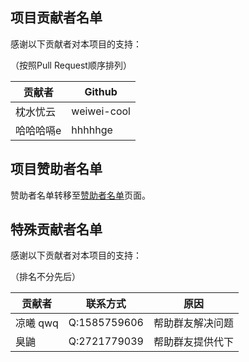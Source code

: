 
## 项目贡献者名单

感谢以下贡献者对本项目的支持：

（按照Pull Request顺序排列）

| 贡献者   | Github      |
|-------|-------------|
| 枕水忧云  | weiwei-cool |
| 哈哈哈嗝e | hhhhhge     |


## 项目赞助者名单

赞助者名单转移至[赞助者名单](https://www.shingyu.cn/sponsors/)页面。

## 特殊贡献者名单

感谢以下贡献者对本项目的支持：

（排名不分先后）

| 贡献者    | 联系方式         | 原因       |
|--------|--------------|----------|
| 凉曦 qwq | Q:1585759606 | 帮助群友解决问题 |
| 臭鼬     | Q:2721779039 | 帮助群友提供代下 |

